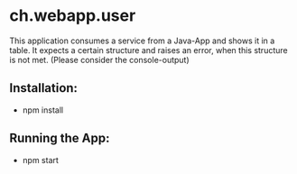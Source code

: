 # ch.webapp.user

This application consumes a service from a Java-App and shows it in a table.
It expects a certain structure and raises an error, when this structure is not met.
(Please consider the console-output)

## Installation:
 - npm install

## Running the App:
 - npm start